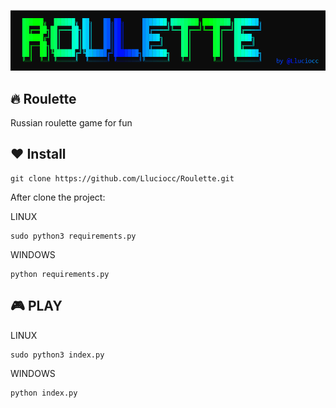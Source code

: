 <p align = "center">
  <img src = "https://github.com/Lluciocc/Roulette/blob/main/img/roulette_1.png" />
</p>

## 🔥 Roulette
Russian roulette game for fun 

## ❤️ Install 
```
git clone https://github.com/Lluciocc/Roulette.git
```

After clone the project:

LINUX
```
sudo python3 requirements.py
```

WINDOWS
```
python requirements.py
```

## 🎮 PLAY 
LINUX
```
sudo python3 index.py
```

WINDOWS
```
python index.py
```
